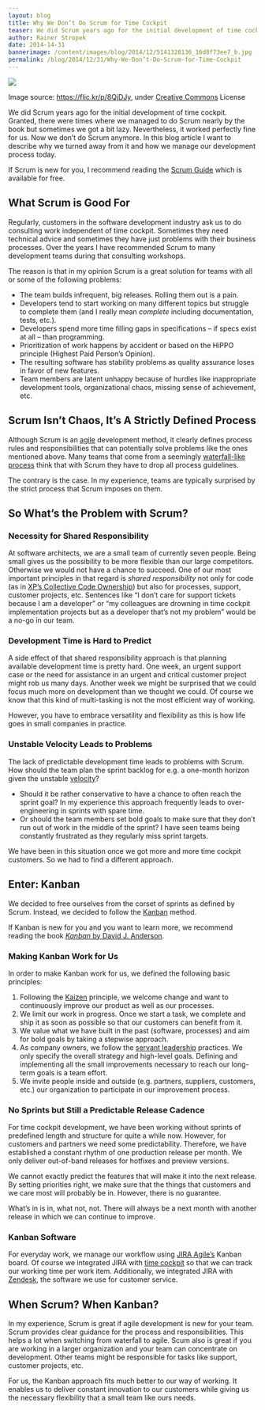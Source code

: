```yaml
---
layout: blog
title: Why We Don’t Do Scrum for Time Cockpit
teaser: We did Scrum years ago for the initial development of time cockpit. Granted, there were times where we managed to do Scrum nearly by the book but sometimes we got a bit lazy. Nevertheless, it worked perfectly fine for us. Today, we don’t do Scrum anymore. In this blog article I want to describe why we turned away from it and how we manage our development process today.
author: Rainer Stropek
date: 2014-14-31
bannerimage: /content/images/blog/2014/12/5141328136_16d8f73ee7_b.jpg
permalink: /blog/2014/12/31/Why-We-Don’t-Do-Scrum-for-Time-Cockpit
---
```


<p xmlns="http://www.w3.org/1999/xhtml">
  <img src="{{site.baseurl}}/content/images/blog/2014/12/5141328136_16d8f73ee7_b.jpg" />
</p><p class="imageCaption" xmlns="http://www.w3.org/1999/xhtml">Image source: <a href="https://flic.kr/p/8QjDJy" target="_blank">https://flic.kr/p/8QjDJy</a>, under <a href="https://creativecommons.org/licenses/by/2.0/" target="_blank">Creative Commons</a> License</p><p xmlns="http://www.w3.org/1999/xhtml">We did Scrum years ago for the initial development of time cockpit. Granted, there were times where we managed to do Scrum nearly by the book but sometimes we got a bit lazy. Nevertheless, it worked perfectly fine for us. Now we don’t do Scrum anymore. In this blog article I want to describe why we turned away from it and how we manage our development process today.</p><p class="showcase" xmlns="http://www.w3.org/1999/xhtml">If Scrum is new for you, I recommend reading the <a href="http://www.scrumguides.org/" target="_blank">Scrum Guide</a> which is available for free.</p><h2 xmlns="http://www.w3.org/1999/xhtml">What Scrum is Good For</h2><p xmlns="http://www.w3.org/1999/xhtml">Regularly, customers in the software development industry ask us to do consulting work independent of time cockpit. Sometimes they need technical advice and sometimes they have just problems with their business processes. Over the years I have recommended Scrum to many development teams during that consulting workshops.</p><p class="showcase" xmlns="http://www.w3.org/1999/xhtml">The reason is that in my opinion Scrum is a great solution for teams with all or some of the following problems:</p><ul xmlns="http://www.w3.org/1999/xhtml">
  <li>The team builds infrequent, big releases. Rolling them out is a pain.</li>
  <li>Developers tend to start working on many different topics but struggle to complete them (and I really mean <em>complete</em> including documentation, tests, etc.).</li>
  <li>Developers spend more time filling gaps in specifications – if specs exist at all – than programming.</li>
  <li>Prioritization of work happens by accident or based on the HiPPO principle (Highest Paid Person’s Opinion).</li>
  <li>The resulting software has stability problems as quality assurance loses in favor of new features.</li>
  <li>Team members are latent unhappy because of hurdles like inappropriate development tools, organizational chaos, missing sense of achievement, etc.</li>
</ul><h2 xmlns="http://www.w3.org/1999/xhtml">Scrum Isn’t Chaos, It’s A Strictly Defined Process</h2><p xmlns="http://www.w3.org/1999/xhtml">Although Scrum is an <a href="http://agilemanifesto.org/iso/en/" target="_blank">agile</a> development method, it clearly defines process rules and responsibilities that can potentially solve problems like the ones mentioned above. Many teams that come from a seemingly <a href="http://en.wikipedia.org/wiki/Waterfall_model" target="_blank">waterfall-like process</a> think that with Scrum they have to drop all process guidelines.</p><p class="showcase" xmlns="http://www.w3.org/1999/xhtml">The contrary is the case. In my experience, teams are typically surprised by the strict process that Scrum imposes on them.</p><h2 xmlns="http://www.w3.org/1999/xhtml">So What’s the Problem with Scrum?</h2><h3 xmlns="http://www.w3.org/1999/xhtml">Necessity for Shared Responsibility</h3><p xmlns="http://www.w3.org/1999/xhtml">At software architects, we are a small team of currently seven people. Being small gives us the possibility to be more flexible than our large competitors. Otherwise we would not have a chance to succeed. One of our most important principles in that regard is <em>shared responsibility</em> not only for code (as in <a href="http://en.wikipedia.org/wiki/Extreme_programming_practices#Collective_code_ownership" target="_blank">XP’s Collective Code Ownership</a>) but also for processes, support, customer projects, etc. Sentences like “I don’t care for support tickets because I am a developer” or “my colleagues are drowning in time cockpit implementation projects but as a developer that’s not my problem” would be a no-go in our team.</p><h3 xmlns="http://www.w3.org/1999/xhtml">Development Time is Hard to Predict</h3><p xmlns="http://www.w3.org/1999/xhtml">A side effect of that shared responsibility approach is that planning available development time is pretty hard. One week, an urgent support case or the need for assistance in an urgent and critical customer project might rob us many days. Another week we might be surprised that we could focus much more on development than we thought we could. Of course we know that this kind of multi-tasking is not the most efficient way of working.</p><p class="showcase" xmlns="http://www.w3.org/1999/xhtml">However, you have to embrace versatility and flexibility as this is how life goes in small companies in practice.</p><h3 xmlns="http://www.w3.org/1999/xhtml">Unstable Velocity Leads to Problems</h3><p xmlns="http://www.w3.org/1999/xhtml">The lack of predictable development time leads to problems with Scrum. How should the team plan the sprint backlog for e.g. a one-month horizon given the unstable <a href="http://en.wikipedia.org/wiki/Velocity_(software_development)" target="_blank">velocity</a>?</p><ul xmlns="http://www.w3.org/1999/xhtml">
  <li>Should it be rather conservative to have a chance to often reach the sprint goal? In my experience this approach frequently leads to over-engineering in sprints with spare time.</li>
  <li>Or should the team members set bold goals to make sure that they don’t run out of work in the middle of the sprint? I have seen teams being constantly frustrated as they regularly miss sprint targets.</li>
</ul><p xmlns="http://www.w3.org/1999/xhtml">We have been in this situation once we got more and more time cockpit customers. So we had to find a different approach.</p><h2 xmlns="http://www.w3.org/1999/xhtml">Enter: Kanban</h2><p xmlns="http://www.w3.org/1999/xhtml">We decided to free ourselves from the corset of sprints as defined by Scrum. Instead, we decided to follow the <a href="http://en.wikipedia.org/wiki/Kanban_(development)" target="_blank">Kanban</a> method.</p><p class="showcase" xmlns="http://www.w3.org/1999/xhtml">If Kanban is new for you and you want to learn more, we recommend reading the book <a href="http://www.amazon.de/gp/product/B0057H2M70/ref=as_li_tl?ie=UTF8&amp;camp=1638&amp;creative=19454&amp;creativeASIN=B0057H2M70&amp;linkCode=as2&amp;tag=timecockpit-21&amp;linkId=LHQGPITU4ZI4PZ72" target="_blank"><em>Kanban</em> by David J. Anderson</a>.</p><h3 xmlns="http://www.w3.org/1999/xhtml">Making Kanban Work for Us</h3><p xmlns="http://www.w3.org/1999/xhtml">In order to make Kanban work for us, we defined the following basic principles:</p><ol xmlns="http://www.w3.org/1999/xhtml">
  <li>Following the <a href="http://en.wikipedia.org/wiki/Kaizen" target="_blank">Kaizen</a> principle, we welcome change and want to continuously improve our product as well as our processes.</li>
  <li>We limit our work in progress. Once we start a task, we complete and ship it as soon as possible so that our customers can benefit from it.</li>
  <li>We value what we have built in the past (software, processes) and aim for bold goals by taking a stepwise approach.</li>
  <li>As company owners, we follow the <a href="http://en.wikipedia.org/wiki/Servant_leadership" target="_blank">servant leadership</a> practices. We only specify the overall strategy and high-level goals. Defining and implementing all the small improvements necessary to reach our long-term goals is a team effort.</li>
  <li>We invite people inside and outside (e.g. partners, suppliers, customers, etc.) our organization to participate in our improvement process.</li>
</ol><h3 xmlns="http://www.w3.org/1999/xhtml">No Sprints but Still a Predictable Release Cadence</h3><p xmlns="http://www.w3.org/1999/xhtml">For time cockpit development, we have been working without sprints of predefined length and structure for quite a while now. However, for customers and partners we need some predictability. Therefore, we have established a constant rhythm of one production release per month. We only deliver out-of-band releases for hotfixes and preview versions.</p><p xmlns="http://www.w3.org/1999/xhtml">We cannot exactly predict the features that will make it into the next release. By setting priorities right, we make sure that the things that customers and we care most will probably be in. However, there is no guarantee.</p><p class="showcase" xmlns="http://www.w3.org/1999/xhtml">What’s in is in, what not, not. There will always be a next month with another release in which we can continue to improve.</p><h3 xmlns="http://www.w3.org/1999/xhtml">Kanban Software</h3><p xmlns="http://www.w3.org/1999/xhtml">For everyday work, we manage our workflow using <a href="https://www.atlassian.com/software/jira/agile" target="_blank">JIRA Agile’s</a> Kanban board. Of course we integrated JIRA with <a href="http://www.timecockpit.com/" target="_blank">time cockpit</a> so that we can track our working time per work item. Additionally, we integrated JIRA with <a href="https://www.zendesk.com/" target="_blank">Zendesk</a>, the software we use for customer service.</p><h2 xmlns="http://www.w3.org/1999/xhtml">When Scrum? When Kanban?</h2><p xmlns="http://www.w3.org/1999/xhtml">In my experience, Scrum is great if agile development is new for your team. Scrum provides clear guidance for the process and responsibilities. This helps a lot when switching from waterfall to agile. Scum also is great if you are working in a larger organization and your team can concentrate on development. Other teams might be responsible for tasks like support, customer projects, etc.</p><p xmlns="http://www.w3.org/1999/xhtml">For us, the Kanban approach fits much better to our way of working. It enables us to deliver constant innovation to our customers while giving us the necessary flexibility that a small team like ours needs.</p>